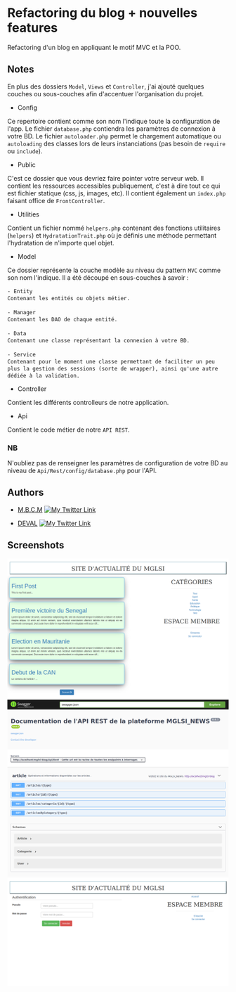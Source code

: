 # Refactoring du blog + nouvelles features

Refactoring d'un blog en appliquant le motif MVC et la POO.

## Notes

En plus des dossiers `Model`, `Views` et `Controller`, j'ai ajouté quelques couches ou sous-couches
afin d'accentuer l'organisation du projet.

- Config

Ce repertoire contient comme son nom l'indique toute la configuration de l'app.
Le fichier `database.php` contiendra les paramètres de connexion à votre BD.
Le fichier `autoloader.php` permet le chargement automatique ou `autoloading` des classes lors de leurs instanciations (pas besoin de `require` ou `include`).

- Public

C'est ce dossier que vous devriez faire pointer votre serveur web. Il contient les ressources accessibles publiquement, c'est à dire tout ce qui est fichier statique (css, js, images, etc).
Il contient également un `index.php` faisant office de `FrontController`.

- Utilities

Contient un fichier nommé `helpers.php` contenant des fonctions utilitaires (`helpers`) et `HydratationTrait.php` où je définis une méthode permettant l'hydratation de n'importe quel objet.

- Model

Ce dossier représente la couche modèle au niveau du pattern `MVC` comme son nom l'indique.
Il a été découpé en sous-couches à savoir :

    - Entity
    Contenant les entités ou objets métier.

    - Manager
    Contenant les DAO de chaque entité.

    - Data
    Contenant une classe représentant la connexion à votre BD.

    - Service
    Contenant pour le moment une classe permettant de faciliter un peu plus la gestion des sessions (sorte de wrapper), ainsi qu'une autre dédiée à la validation.

- Controller

Contient les différents controlleurs de notre application.

- Api

Contient le code métier de notre `API REST`.

### NB

N'oubliez pas de renseigner les paramètres de configuration de votre BD au niveau de `Api/Rest/config/database.php` pour l'API.

## Authors

- [M.B.C.M](https://itdev.sn)
  [![My Twitter Link](https://img.shields.io/twitter/follow/the_it_dev?style=social)](https://twitter.com/the_it_dev)

- [DEVAL](http://www.deval.website)
  [![My Twitter Link](https://img.shields.io/twitter/follow/alioune_kanoute?style=social)](https://twitter.com/alioune_kanoute)

## Screenshots

![screenshot](./screenshots/home.png)
![screenshot](./screenshots/rest-api.png)
![screenshot](./screenshots/auth.png)
